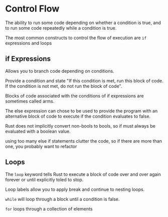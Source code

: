 # Control Flow

The ability to run some code depending on whether a condition is true, and to run some code repeatedly while a condition is true.

The most common constructs to control the flow of execution are ```if``` expressions and loops

## if Expressions

Allows you to branch code depending on conditions.

Provide a condition and state "If this condition is met, run this block of code.  If the condition is not met, do not run the block of code".

Blocks of code associated with the conditions of if expressions are sometimes called arms.

The else expression can chose to be used to provide the program with an alternative block of code to execute if the condition evaluates to false.

Rust does not implicitly convert non-bools to bools, so if must always be evaluated with a boolean value.

using too many else if statements clutter the code, so if there are more than one, you probably want to refactor

## Loops

The ```loop``` keyword tells Rust to execute a block of code over and over again forever or until explicitly toled to stop.

Loop labels allow you to apply break and continue to nesting loops.

```while``` will loop through a block until a condition is false.

```for``` loops through a collection of elements